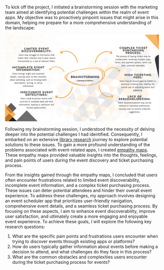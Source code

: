 <span dir="">To kick off the project, I initiated a brainstorming session with the marketing team aimed at identifying potential challenges within the realm of event apps. My objective was to proactively pinpoint issues that might arise in this domain, helping me prepare for a more comprehensive understanding of the landscape</span>:

![Denisa_Coteanu_BerariaH_Brainstorming_DiscoverPhase](uploads/1f50f8bdb03d4234eea379badaa12813/Denisa_Coteanu_BerariaH_Brainstorming_DiscoverPhase.png)

<div>

<div>

<div>

<div>

<div>

<div>

<div>

<div>

<div>

<div>

<div>

Following my brainstorming session, I understood the necessity of delving deeper into the potential challenges I had identified. Consequently, I embarked on an extensive [library research](https://git.fhict.nl/I476087/internship_berariah_s5_2023/-/wikis/Library-research) journey to explore potential solutions to these issues. To gain a more profound understanding of the problems associated with event-related apps, I created [empathy maps](https://git.fhict.nl/I476087/internship_berariah_s5_2023/-/wikis/Empathy-maps). These empathy maps provided valuable insights into the thoughts, feelings, and pain points of users during the event discovery and ticket purchasing process.

From the insights gained through the empathy maps, I concluded that users often encounter frustrations related to limited event discoverability, incomplete event information, and a complex ticket purchasing process. These issues can deter potential attendees and hinder their overall event experience. To address these challenges, my approach involves designing an event scheduler app that prioritizes user-friendly navigation, comprehensive event details, and a seamless ticket purchasing process. By focusing on these aspects, I aim to enhance event discoverability, improve user satisfaction, and ultimately create a more engaging and enjoyable event experience. To achieve these goals, I will explore the following key research questions:

1. What are the specific pain points and frustrations users encounter when trying to discover events through existing apps or platforms?
2. How do users typically gather information about events before making a decision to attend, and what challenges do they face in this process?
3. What are the common obstacles and complexities users encounter during the ticket purchasing process for events?

</div>
</div>
</div>
<div>

<div>

<div>

</div>
</div>
</div>
</div>
</div>
</div>
</div>
<div>

</div>
</div>
</div>
</div>
</div>